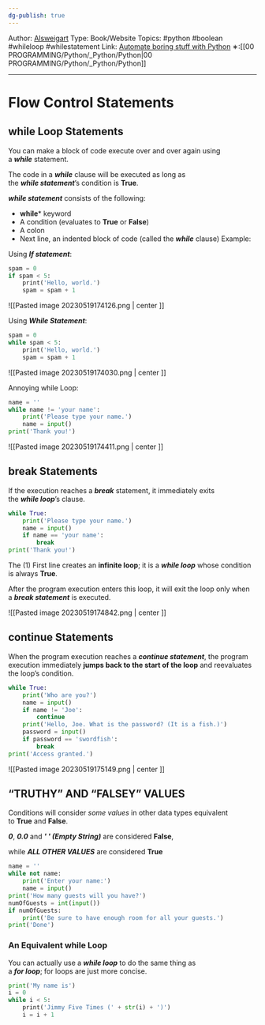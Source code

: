 ```yaml
---
dg-publish: true
---
```

Author: [Alsweigart](https://alsweigart.com/)
Type: Book/Website
Topics: #python #boolean #whileloop #whilestatement
Link: [Automate boring stuff with Python](https://automatetheboringstuff.com/)
∗:[[00 PROGRAMMING/Python/_Python/Python\|00 PROGRAMMING/Python/_Python/Python]] 

---
# Flow Control Statements

## while Loop Statements

You can make a block of code execute over and over again using a ***while*** statement.

The code in a ***while*** clause will be executed as long as the ***while statement***’s condition is **True**.

***while statement*** consists of the following:
- **while*** keyword
- A condition (evaluates to **True** or **False**)
- A colon
- Next line, an indented block of code (called the ***while*** clause)
Example:

Using ***If statement***:
```python
spam = 0  
if spam < 5:  
    print('Hello, world.')  
    spam = spam + 1
```
![[Pasted image 20230519174126.png \| center ]]

Using ***While Statement***:
```python
spam = 0  
while spam < 5:  
    print('Hello, world.')  
    spam = spam + 1
```


![[Pasted image 20230519174030.png \| center ]]

Annoying while Loop:
```python
name = ''  
while name != 'your name':  
	print('Please type your name.')  
	name = input()  
print('Thank you!')
```

![[Pasted image 20230519174411.png \| center ]]


## break Statements

If the execution reaches a ***break*** statement, it immediately exits the ***while loop***’s clause.


```python
while True:  
	print('Please type your name.')  
	name = input()  
	if name == 'your name':  
		break  
print('Thank you!')
```

The (1) First line creates an **infinite loop**; it is a ***while loop*** whose condition is always **True**.

After the program execution enters this loop, it will exit the loop only when a ***break statement*** is executed.

![[Pasted image 20230519174842.png \| center ]]



## continue Statements

When the program execution reaches a ***continue statement***, the program execution immediately **jumps back to the start of the loop** and reevaluates the loop’s condition.

```python
while True:  
	print('Who are you?')  
	name = input()  
	if name != 'Joe':  
		continue  
	print('Hello, Joe. What is the password? (It is a fish.)')  
	password = input()  
	if password == 'swordfish':  
		break  
print('Access granted.')
```

![[Pasted image 20230519175149.png \| center ]]

## “TRUTHY” AND “FALSEY” VALUES

Conditions will consider *some values* in other data types equivalent to **True** and **False**.

***0***, ***0.0*** and ***' ' (Empty String)*** are considered **False**,

while ***ALL OTHER VALUES*** are considered **True**

```python
name = ''
while not name:
	print('Enter your name:')  
    name = input()  
print('How many guests will you have?')  
numOfGuests = int(input())
if numOfGuests:
	print('Be sure to have enough room for all your guests.')
print('Done')
```

### **An Equivalent while Loop**

You can actually use a ***while loop*** to do the same thing as a ***for loop***; for loops are just more concise.

```python
print('My name is')  
i = 0  
while i < 5:  
    print('Jimmy Five Times (' + str(i) + ')')  
    i = i + 1
```

